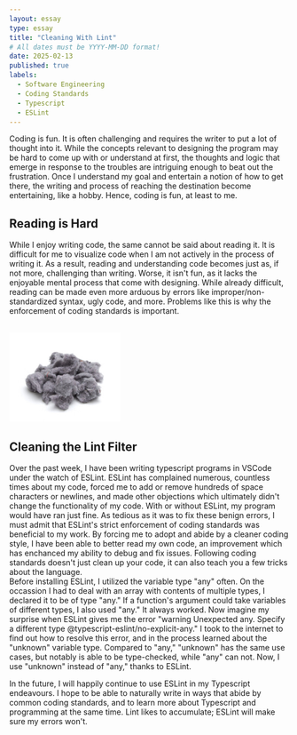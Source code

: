 ```yaml
---
layout: essay
type: essay
title: "Cleaning With Lint"
# All dates must be YYYY-MM-DD format!
date: 2025-02-13
published: true
labels:
  - Software Engineering
  - Coding Standards
  - Typescript
  - ESLint
---
```



Coding is fun. It is often challenging and requires the writer to put a lot of thought into it. While the concepts relevant to designing the program may be hard to come up with or understand at first, the thoughts and logic that emerge in response to the troubles are intriguing enough to beat out the frustration. Once I understand my goal and entertain a notion of how to get there, the writing and process of reaching the destination become entertaining, like a hobby. Hence, coding is fun, at least to me.
## Reading is Hard
While I enjoy writing code, the same cannot be said about reading it. It is difficult for me to visualize code when I am not actively in the process of writing it. As a result, reading and understanding code becomes just as, if not more, challenging than writing. Worse, it isn't fun, as it lacks the enjoyable mental process that come with designing. While already difficult, reading can be made even more arduous by errors like improper/non-standardized syntax, ugly code, and more. Problems like this is why the enforcement of coding standards is important.

<br>

<img width="200px" class="rounded float-start pe-4" src="../img/Lint/lint.jpg">

<br>

## Cleaning the Lint Filter
Over the past week, I have been writing typescript programs in VSCode under the watch of ESLint. ESLint has complained numerous, countless times about my code, forced me to add or remove hundreds of space characters or newlines, and made other objections which ultimately didn't change the functionality of my code. With or without ESLint, my program would have ran just fine. As tedious as it was to fix these benign errors, I must admit that ESLint's strict enforcement of coding standards was beneficial to my work. By forcing me to adopt and abide by a cleaner coding style, I have been able to better read my own code, an improvement which has enchanced my ability to debug and fix issues.
Following coding standards doesn't just clean up your code, it can also teach you a few tricks about the language.
<br>
Before installing ESLint, I utilized the variable type "any" often. On the occassion I had to deal with an array with contents of multiple types, I declared it to be of type "any." If a function's argument could take variables of different types, I also used "any." It always worked. Now imagine my surprise when ESLint gives me the error "warning  Unexpected any. Specify a different type  @typescript-eslint/no-explicit-any." I took to the internet to find out how to resolve this error, and in the process learned about the "unknown" variable type. Compared to "any," "unknown" has the same use cases, but notably is able to be type-checked, while "any" can not. Now, I use "unknown" instead of "any," thanks to ESLint. 

In the future, I will happily continue to use ESLint in my Typescript endeavours. I hope to be able to naturally write in ways that abide by common coding standards, and to learn more about Typescript and programming at the same time. Lint likes to accumulate; ESLint will make sure my errors won't.
